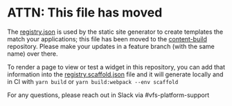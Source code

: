 # ATTN: This file has moved

The [registry.json](https://github.com/department-of-veterans-affairs/content-build/blob/main/src/applications/registry.json) is used by the static site generator to create templates the match your applications; this file has been moved to the [content-build](https://github.com/department-of-veterans-affairs/content-build/) repository. Please make your updates in a feature branch (with the same name) over there.

To render a page to view or test a widget in this repository, you can add that information into the [registry.scaffold.json](https://github.com/department-of-veterans-affairs/vets-website/blob/main/src/applications/registry.scaffold.json) file and it will generate locally and in CI with `yarn build` or `yarn build:webpack --env scaffold`

For any questions, please reach out in Slack via #vfs-platform-support
